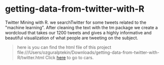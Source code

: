# getting-data-from-twitter-with-R
Twitter Mining with R. we searchTwitter for some tweets related to the "machine learning". After cleaning the text with the tm package we create a wordcloud that takes our 1200 tweets and gives a highly informative and beautiful visualization of what people are tweeting on the subject.

>here is you can find the html file of this project file:///Users/ozguralptekin/Downloads/getting-data-from-twitter-with-R/twitter.html
Click <a href="cars.html">here</a> to go to cars.
